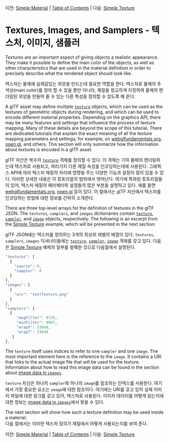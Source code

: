 이전: [Simple Material](gltfTutorial_011_SimpleMaterial.md) | [Table of Contents](README.md) | 다음: [Simple Texture](gltfTutorial_013_SimpleTexture.md)

# Textures, Images, and Samplers - 텍스처, 이미지, 샘플러

Textures are an important aspect of giving objects a realistic appearance. They make it possible to define the main color of the objects, as well as other characteristics that are used in the material definition in order to precisely describe what the rendered object should look like.

텍스처는 물체에 실재감있는 외양을 만드는데 중요한 역할을 한다. 텍스처로 물체의 주 색상(main color)를 정의 할 수 있을 뿐만 아니라, 재질을 정교하게 지정하여 물체의 렌더링된 외양을 만들어 줄 수 있는 다른 특성을 정의할 수 있도록 해 준다.

A glTF asset may define multiple [`texture`](https://www.khronos.org/registry/glTF/specs/2.0/glTF-2.0.html#reference-texture) objects, which can be used as the textures of geometric objects during rendering, and which can be used to encode different material properties. Depending on the graphics API, there may be many features and settings that influence the process of texture mapping. Many of these details are beyond the scope of this tutorial. There are dedicated tutorials that explain the exact meaning of all the texture mapping parameters and settings; for example, on [webglfundamentals.org](https://webglfundamentals.org/webgl/lessons/webgl-3d-textures.html),  [open.gl](https://open.gl/textures), and others. This section will only summarize how the information about textures is encoded in a glTF asset.

glTF 자산은 복수의 [`texture`](https://www.khronos.org/registry/glTF/specs/2.0/glTF-2.0.html#reference-texture) 객체를 정의할 수 있다. 이 객체는 기하 물체의 렌더링하는데 텍스처로 사용되고, 여러가지 다른 재질 속성을 인코딩하는데에 사용된다. 그래픽스 API에 따라 텍스처 매핑의 처리에 영향을 주는 다양한 기능과 설정이 많이 있을 수 있다. 이러한 상세한 내용은 이 튜토리얼의 범위에서 벗어난다. 여기에 특화된 튜토리얼들이 있어, 텍스처 매핑의 패러메터와 설정들의 많은 부분을 설명하고 있다. 예를 들면   [webglfundamentals.org](https://webglfundamentals.org/webgl/lessons/webgl-3d-textures.html),  [open.gl](https://open.gl/textures) 등이 있다. 이 절에서는 glTF 자산에서 텍스처를 인코딩하는 방법에 대한 정보를 간략히 소개한다. 

There are three top-level arrays for the definition of textures in the glTF JSON. The `textures`, `samplers`, and `images` dictionaries contain  [`texture`](https://www.khronos.org/registry/glTF/specs/2.0/glTF-2.0.html#reference-texture),  [`sampler`](https://www.khronos.org/registry/glTF/specs/2.0/glTF-2.0.html#_texture_sampler), and [`image`](https://www.khronos.org/registry/glTF/specs/2.0/glTF-2.0.html#reference-image) objects, respectively. The following is an excerpt from the [Simple Texture](gltfTutorial_013_SimpleTexture.md) example, which will be presented in the next section:

glTF JSON에는 텍스처를 정의하는 3개의 최상위 레벨의 배열이 있다. `textures`, `samplers`, `images` 딕셔너리들에는 [`texture`](https://www.khronos.org/registry/glTF/specs/2.0/glTF-2.0.html#reference-texture),  [`sampler`](https://www.khronos.org/registry/glTF/specs/2.0/glTF-2.0.html#_texture_sampler),  [`image`](https://www.khronos.org/registry/glTF/specs/2.0/glTF-2.0.html#reference-image) 객체를 갖고 있다. 다음은 [Simple Texture](gltfTutorial_013_SimpleTexture.md) 예제의 일부를 발췌한 것으로 다음절에서 설명된다.  

```javascript
"textures": [
  {
    "source": 0,
    "sampler": 0
  }
],
"images": [
  {
    "uri": "testTexture.png"
  }
],
"samplers": [
  {
     "magFilter": 9729,
     "minFilter": 9987,
     "wrapS": 33648,
     "wrapT": 33648
   }
],
```

The `texture` itself uses indices to refer to one `sampler` and one `image`. The most important element here is the reference to the `image`. It contains a URI that links to the actual image file that will be used for the texture. Information about how to read this image data can be found in the section about [image data in `images`](gltfTutorial_002_BasicGltfStructure.md#image-data-in-images).

`texture` 자신은 하나의 `sampler`와 하나의 `image`를 참조하는 인덱스를 사용한다. 여기에서 가장 중요한 요소는 `image`에 대한 참조이다. 여기에는 URI를 갖고 있어 실제 이미지 파일에 대한 링크를 갖고 있어, 텍스처로 사용된다. 이미지 데이터를 어떻게 읽는지에 대한 정보는  [image data in `images`](gltfTutorial_002_BasicGltfStructure.md#image-data-in-images)에서 찾을 수 있다.

The next section will show how such a texture definition may be used inside a material.    
다음 절에서는 이러한 텍스처 정의가 재질에서 어떻게 사용되는지를 보여 준다. 


이전: [Simple Material](gltfTutorial_011_SimpleMaterial.md) | [Table of Contents](README.md) | 다음: [Simple Texture](gltfTutorial_013_SimpleTexture.md)
